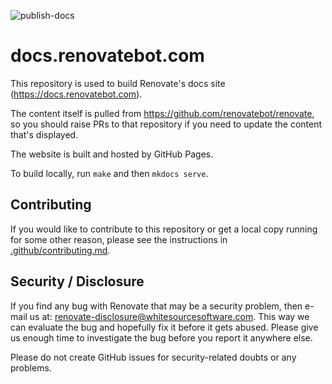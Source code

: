 ![publish-docs](https://github.com/renovatebot/renovatebot.github.io/workflows/publish-docs/badge.svg?branch=build)

# docs.renovatebot.com

This repository is used to build Renovate's docs site (https://docs.renovatebot.com).

The content itself is pulled from https://github.com/renovatebot/renovate, so you should raise PRs to that repository if you need to update the content that's displayed.

The website is built and hosted by GitHub Pages.

To build locally, run `make` and then `mkdocs serve`.

## Contributing

If you would like to contribute to this repository or get a local copy running for some other reason, please see the instructions in [.github/contributing.md](.github/contributing.md).

## Security / Disclosure

If you find any bug with Renovate that may be a security problem, then e-mail us at: [renovate-disclosure@whitesourcesoftware.com](mailto:renovate-disclosure@whitesourcesoftware.com).
This way we can evaluate the bug and hopefully fix it before it gets abused.
Please give us enough time to investigate the bug before you report it anywhere else.

Please do not create GitHub issues for security-related doubts or any problems.
